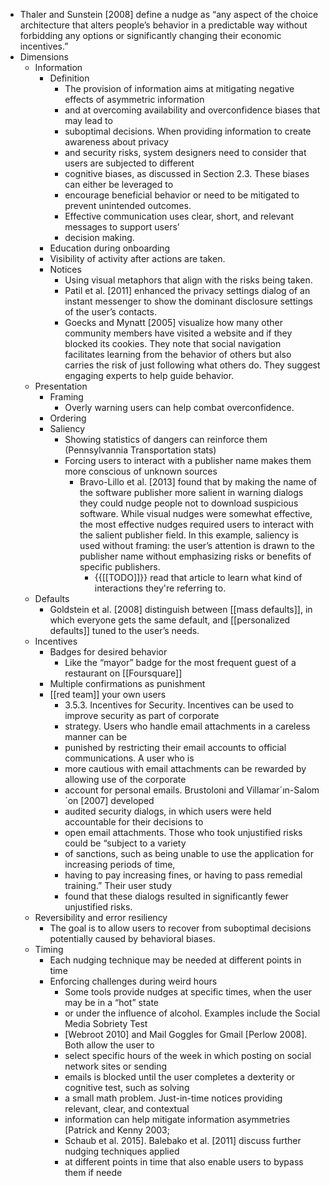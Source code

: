 - Thaler and Sunstein [2008] define a nudge as “any aspect of the choice architecture that alters people’s behavior in a predictable way without forbidding any options or significantly changing their economic incentives.”
- Dimensions
    - Information
        - Definition
            - The provision of information aims at mitigating negative effects of asymmetric information
            - and at overcoming availability and overconfidence biases that may lead to
            - suboptimal decisions. When providing information to create awareness about privacy
            - and security risks, system designers need to consider that users are subjected to different
            - cognitive biases, as discussed in Section 2.3. These biases can either be leveraged to
            - encourage beneficial behavior or need to be mitigated to prevent unintended outcomes.
            - Effective communication uses clear, short, and relevant messages to support users’
            - decision making.
        - Education during onboarding
        - Visibility of activity after actions are taken.
        - Notices
            - Using visual metaphors that align with the risks being taken.
            - Patil et al. [2011] enhanced the privacy settings dialog of an instant messenger to show the dominant disclosure settings of the user’s contacts.
            - Goecks and Mynatt [2005] visualize how many other community members have visited a website and if they blocked its cookies. They note that social navigation facilitates learning from the behavior of others but also carries the risk of just following what others do. They suggest engaging experts to help guide behavior.
    - Presentation
        - Framing
            - Overly warning users can help combat overconfidence.
        - Ordering
        - Saliency
            - Showing statistics of dangers can reinforce them (Pennsylvannia Transportation stats)
            - Forcing users to interact with a publisher name makes them more conscious of unknown sources
                - Bravo-Lillo et al. [2013] found that by making the name of the software publisher more salient in warning dialogs they could nudge people not to download suspicious software. While visual nudges were somewhat effective, the most effective nudges required users to interact with the salient publisher field. In this example, saliency is used without framing: the user’s attention is drawn to the publisher name without emphasizing risks or benefits of specific publishers.
                    - {{[[TODO]]}} read that article to learn what kind of interactions they're referring to.
    - Defaults
        - Goldstein et al. [2008] distinguish between [[mass defaults]], in which everyone gets the same default, and [[personalized defaults]] tuned to the user’s needs.
    - Incentives
        - Badges for desired behavior
            - Like the “mayor” badge for the most frequent guest of a restaurant on [[Foursquare]]
        - Multiple confirmations as punishment
        - [[red team]] your own users
            - 3.5.3. Incentives for Security. Incentives can be used to improve security as part of corporate
            - strategy. Users who handle email attachments in a careless manner can be
            - punished by restricting their email accounts to official communications. A user who is
            - more cautious with email attachments can be rewarded by allowing use of the corporate
            - account for personal emails. Brustoloni and Villamar´ın-Salom´on [2007] developed
            - audited security dialogs, in which users were held accountable for their decisions to
            - open email attachments. Those who took unjustified risks could be “subject to a variety
            - of sanctions, such as being unable to use the application for increasing periods of time,
            - having to pay increasing fines, or having to pass remedial training.” Their user study
            - found that these dialogs resulted in significantly fewer unjustified risks.
    - Reversibility and error resiliency
        - The goal is to allow users to recover from suboptimal decisions potentially caused by behavioral biases.
    - Timing
        - Each nudging technique may be needed at different points in time
        - Enforcing challenges during weird hours
            - Some tools provide nudges at specific times, when the user may be in a “hot” state
            - or under the influence of alcohol. Examples include the Social Media Sobriety Test
            - [Webroot 2010] and Mail Goggles for Gmail [Perlow 2008]. Both allow the user to
            - select specific hours of the week in which posting on social network sites or sending
            - emails is blocked until the user completes a dexterity or cognitive test, such as solving
            - a small math problem. Just-in-time notices providing relevant, clear, and contextual
            - information can help mitigate information asymmetries [Patrick and Kenny 2003;
            - Schaub et al. 2015]. Balebako et al. [2011] discuss further nudging techniques applied
            - at different points in time that also enable users to bypass them if neede
